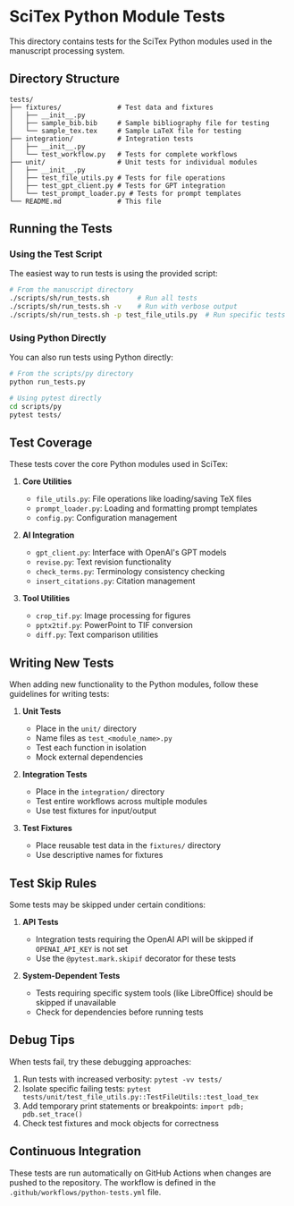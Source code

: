 # SciTex Python Module Tests

This directory contains tests for the SciTex Python modules used in the manuscript processing system.

## Directory Structure

```
tests/
├── fixtures/              # Test data and fixtures
│   ├── __init__.py
│   ├── sample_bib.bib     # Sample bibliography file for testing
│   └── sample_tex.tex     # Sample LaTeX file for testing
├── integration/           # Integration tests
│   ├── __init__.py
│   └── test_workflow.py   # Tests for complete workflows
├── unit/                  # Unit tests for individual modules
│   ├── __init__.py
│   ├── test_file_utils.py # Tests for file operations
│   ├── test_gpt_client.py # Tests for GPT integration
│   └── test_prompt_loader.py # Tests for prompt templates
└── README.md              # This file
```

## Running the Tests

### Using the Test Script

The easiest way to run tests is using the provided script:

```bash
# From the manuscript directory
./scripts/sh/run_tests.sh       # Run all tests
./scripts/sh/run_tests.sh -v    # Run with verbose output
./scripts/sh/run_tests.sh -p test_file_utils.py  # Run specific tests
```

### Using Python Directly

You can also run tests using Python directly:

```bash
# From the scripts/py directory
python run_tests.py

# Using pytest directly
cd scripts/py
pytest tests/
```

## Test Coverage

These tests cover the core Python modules used in SciTex:

1. **Core Utilities**
   - `file_utils.py`: File operations like loading/saving TeX files
   - `prompt_loader.py`: Loading and formatting prompt templates
   - `config.py`: Configuration management

2. **AI Integration**
   - `gpt_client.py`: Interface with OpenAI's GPT models
   - `revise.py`: Text revision functionality
   - `check_terms.py`: Terminology consistency checking
   - `insert_citations.py`: Citation management

3. **Tool Utilities**
   - `crop_tif.py`: Image processing for figures
   - `pptx2tif.py`: PowerPoint to TIF conversion
   - `diff.py`: Text comparison utilities

## Writing New Tests

When adding new functionality to the Python modules, follow these guidelines for writing tests:

1. **Unit Tests**
   - Place in the `unit/` directory
   - Name files as `test_<module_name>.py`
   - Test each function in isolation
   - Mock external dependencies

2. **Integration Tests**
   - Place in the `integration/` directory
   - Test entire workflows across multiple modules
   - Use test fixtures for input/output

3. **Test Fixtures**
   - Place reusable test data in the `fixtures/` directory
   - Use descriptive names for fixtures

## Test Skip Rules

Some tests may be skipped under certain conditions:

1. **API Tests**
   - Integration tests requiring the OpenAI API will be skipped if `OPENAI_API_KEY` is not set
   - Use the `@pytest.mark.skipif` decorator for these tests

2. **System-Dependent Tests**
   - Tests requiring specific system tools (like LibreOffice) should be skipped if unavailable
   - Check for dependencies before running tests

## Debug Tips

When tests fail, try these debugging approaches:

1. Run tests with increased verbosity: `pytest -vv tests/`
2. Isolate specific failing tests: `pytest tests/unit/test_file_utils.py::TestFileUtils::test_load_tex`
3. Add temporary print statements or breakpoints: `import pdb; pdb.set_trace()`
4. Check test fixtures and mock objects for correctness

## Continuous Integration

These tests are run automatically on GitHub Actions when changes are pushed to the repository. The workflow is defined in the `.github/workflows/python-tests.yml` file.